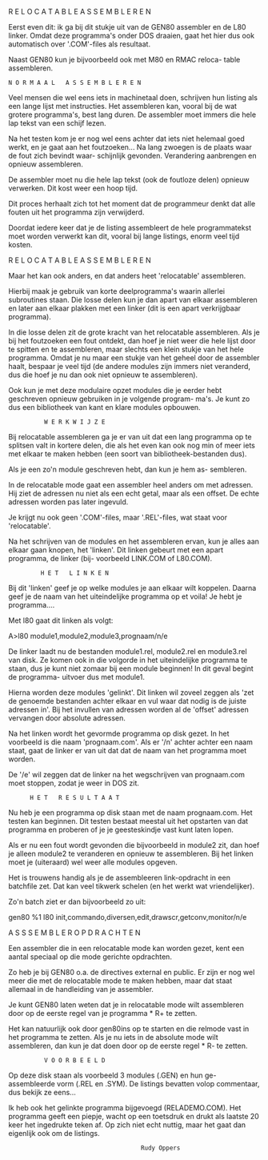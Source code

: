 R E L O C A T A B L E   A S S E M B L E R E N


Eerst  even  dit:  ik  ga bij  dit stukje  uit van  de GEN80
assembler en de L80 linker. Omdat deze programma's onder DOS
draaien, gaat het hier dus ook automatisch over '.COM'-files
als resultaat.

Naast GEN80 kun je bijvoorbeeld ook met M80 en RMAC reloca-
table assembleren.


    N O R M A A L   A S S E M B L E R E N

Veel mensen die wel eens iets in machinetaal doen, schrijven
hun  listing  als  een  lange  lijst  met  instructies.  Het
assembleren kan, vooral bij de wat grotere programma's, best
lang duren.  De assembler moet immers die hele lap tekst van
een schijf lezen.

Na  het testen  kom je  er nog wel eens achter dat iets niet
helemaal goed  werkt, en  je gaat  aan het  foutzoeken... Na
lang  zwoegen is  de plaats  waar de fout zich bevindt waar-
schijnlijk  gevonden.   Verandering  aanbrengen  en  opnieuw
assembleren.

De assembler  moet nu  die hele  lap tekst  (ook de foutloze
delen) opnieuw verwerken. Dit kost weer een hoop tijd.

Dit  proces herhaalt  zich tot het moment dat de programmeur
denkt dat alle fouten uit het programma zijn verwijderd.

Doordat  iedere keer  dat je  de listing assembleert de hele
programmatekst  moet  worden  verwerkt  kan dit,  vooral bij
lange listings, enorm veel tijd kosten.


R E L O C A T A B L E   A S S E M B L E R E N

Maar  het kan ook  anders, en dat  anders  heet 'relocatable'
assembleren.

Hierbij   maak   je   gebruik   van   korte  deelprogramma's
waarin  allerlei subroutines  staan. Die  losse delen kun je
dan apart van elkaar assembleren en later aan elkaar plakken
met een linker (dit is een apart verkrijgbaar programma).

In die losse delen  zit de grote kracht  van het relocatable
assembleren. Als je bij het foutzoeken een fout ontdekt, dan
hoef  je  niet weer  die hele  lijst door  te spitten  en te
assembleren,  maar  slechts een  klein stukje  van het  hele
programma. Omdat  je nu  maar een stukje van het geheel door
de  assembler haalt, bespaar je veel tijd (de andere modules
zijn immers  niet veranderd, dus die hoef je nu dan ook niet
opnieuw te assembleren).

Ook  kun je  met deze  modulaire opzet modules die je eerder
hebt geschreven  opnieuw gebruiken  in je  volgende program-
ma's.  Je  kunt  zo dus  een bibliotheek  van kant  en klare
modules  opbouwen.


              W E R K W I J Z E

Bij  relocatable  assembleren ga je er  van uit dat een lang
programma op  te splitsen valt in kortere delen, die als het
even kan ook nog min of meer iets met elkaar te maken hebben
(een soort van bibliotheek-bestanden dus).

Als  je een  zo'n module geschreven hebt, dan kun je hem as-
sembleren.

In de relocatable mode gaat een assembler heel anders om met
adressen. Hij  ziet de  adressen nu niet als een echt getal,
maar  als een  offset. De  echte adressen  worden pas  later
ingevuld.

Je  krijgt nu  ook geen '.COM'-files, maar '.REL'-files, wat
staat voor 'relocatable'.

Na  het schrijven  van de  modules en het assembleren ervan,
kun  je  alles  aan  elkaar gaan  knopen, het  'linken'. Dit
linken  gebeurt  met een  apart programma,  de linker  (bij-
voorbeeld LINK.COM of L80.COM).


             H E T   L I N K E N

Bij dit 'linken' geef je op welke modules je aan elkaar wilt
koppelen.  Daarna  geef  je  de  naam van  het uiteindelijke
programma op et voila! Je hebt je programma....

Met l80 gaat dit linken als volgt:

A>l80 module1,module2,module3,prognaam/n/e

De  linker laadt nu de bestanden module1.rel, module2.rel en
module3.rel van  disk. Ze  komen ook  in die volgorde in het
uiteindelijke  programma te  staan, dus  je kunt niet zomaar
bij een  module beginnen!  In dit geval begint de programma-
uitvoer dus met module1.

Hierna worden  deze modules 'gelinkt'. Dit linken wil zoveel
zeggen  als 'zet  de genoemde bestanden achter elkaar en vul
waar dat  nodig is  de juiste adressen in'. Bij het invullen
van  adressen worden al de  'offset' adressen vervangen door
absolute adressen.

Na het linken wordt het gevormde programma op disk gezet. In
het voorbeeld is die naam 'prognaam.com'. Als er '/n' achter
achter  een naam staat, gaat de linker er van uit dat dat de
naam van het programma moet worden.

De '/e'  wil zeggen  dat de  linker na  het wegschrijven van
prognaam.com moet stoppen, zodat je weer in DOS zit.


          H E T   R E S U L T A A T

Nu  heb   je  een  programma  op  disk  staan  met  de  naam
prognaam.com.  Het testen  kan beginnen.  Dit testen bestaat
meestal uit  het opstarten  van dat programma en proberen of
je je geesteskindje vast kunt laten lopen.

Als  er  nu  een  fout  wordt gevonden  die bijvoorbeeld  in
module2  zit, dan  hoef je  alleen module2  te veranderen en
opnieuw te  assembleren. Bij  het linken moet je (uiteraard)
wel weer alle modules opgeven.

Het  is trouwens handig als je de assembleeren link-opdracht
in een  batchfile zet.  Dat kan veel tikwerk schelen (en het
werkt wat vriendelijker).

Zo'n batch ziet er dan bijvoorbeeld zo uit:

gen80 %1
l80 init,commando,diversen,edit,drawscr,getconv,monitor/n/e


   A S S S E M B L E R O P D R A C H T E N

Een  assembler die in een relocatable mode kan worden gezet,
kent een aantal speciaal op die mode gerichte opdrachten.

Zo heb  je bij  GEN80 o.a. de directives external en public.
Er zijn er nog wel meer die met de relocatable mode te maken
hebben, maar  dat staat  allemaal in  de handleiding  van je
assembler.

Je kunt GEN80 laten weten dat  je in  relocatable mode  wilt
assembleren door op de eerste regel van je programma * R+ te
zetten.

Het  kan natuurlijk  ook door  gen80ins op te starten en die
relmode vast  in het  programma te zetten. Als je nu iets in
de  absolute mode wilt assembleren, dan kun je dat doen door
op de eerste regel * R- te zetten.


              V O O R B E E L D

Op deze disk staan als voorbeeld 3 modules (.GEN) en hun ge-
assembleerde vorm (.REL en .SYM).
De listings bevatten volop commentaar, dus bekijk ze eens...

Ik heb ook het gelinkte programma bijgevoegd (RELADEMO.COM).
Het  programma geeft  een piepje,  wacht op een toetsdruk en
drukt als  laatste 20  keer het ingedrukte teken af. Op zich
niet  echt nuttig,   maar het  gaat dan  eigenlijk ook om de
listings.


                                         Rudy Oppers
